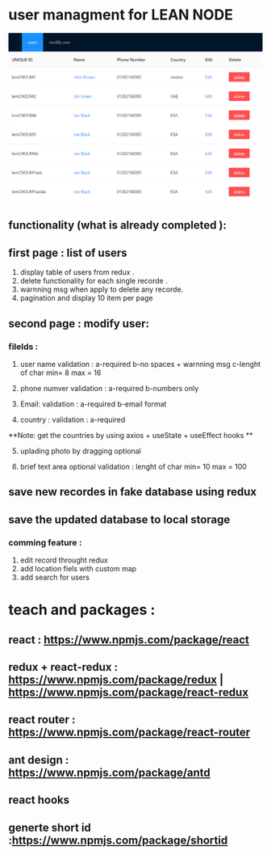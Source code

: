 # user managment for LEAN NODE

![Image of app](https://raw.githubusercontent.com/mina-adibe/user_management/master/src/listofusers.PNG)


## functionality (what is already completed ):


## first page : list of users 

1. display table of users from redux .
2. delete functionality for each single recorde .
3. warnning msg when apply to delete any recorde.
4. pagination and display 10 item per page 

## second page : modify user:
### filelds :
1. user name 
validation : 
a-required 
b-no spaces + warnning msg 
c-lenght of char min= 8 max = 16

2. phone numver 
validation : 
a-required 
b-numbers only 

3. Email:
validation : 
a-required 
b-email format 

4. country :
validation : 
a-required 

**Note: get the countries by using axios + useState + useEffect hooks **

5. uplading photo by dragging 
optional 

6. brief text area 
optional
validation : 
lenght of char min= 10 max = 100

## save new recordes in fake database using redux 
## save the updated database to local storage 


### comming feature :
1. edit record throught redux 
2. add location fiels with custom map 
3. add search for users 


# teach and packages  :
## react : https://www.npmjs.com/package/react
## redux + react-redux  : https://www.npmjs.com/package/redux | https://www.npmjs.com/package/react-redux
## react router : https://www.npmjs.com/package/react-router
## ant design : https://www.npmjs.com/package/antd
## react hooks  
## generte short id  :https://www.npmjs.com/package/shortid





